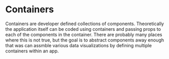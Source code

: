 # Containers
Containers are developer defined collections of components. Theoretically the application itself can be coded using containers and passing props to each of the components in the container. There are probably many places where this is not true, but the goal is to abstract components away enough that was can assmble various data visualizations by defining multiple containers within an app.
